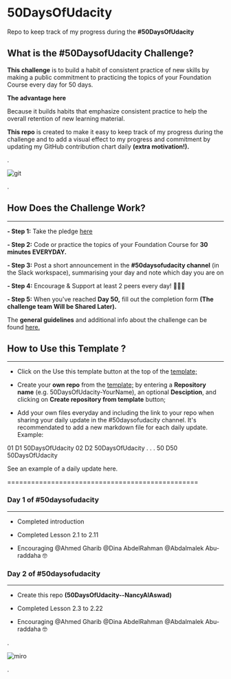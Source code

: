 

# 50DaysOfUdacity




Repo to keep track of my progress during the **#50DaysOfUdacity**





## What is the #50DaysofUdacity Challenge?


**This challenge** is to build a habit of consistent practice of new skills by making a public commitment to practicing the topics of your Foundation Course every day for 50 days.

**The advantage here**

Because it builds habits that emphasize consistent practice to help the overall retention of new learning material.


**This repo**  is created to make it easy to keep track of my progress during the challenge and to add a visual effect to my progress and commitment by updating my GitHub contribution chart daily **(extra motivation!).**

.


![git](https://user-images.githubusercontent.com/36210723/87428302-d2ed2f00-c5ea-11ea-9aa1-21b8c3cd7a7d.jpg)

.


## How Does the Challenge Work?

---------------------------------


**- Step 1:** Take the pledge [here](https://docs.google.com/forms/d/e/1FAIpQLSdbueD-0cAUE669KTB2fCj76bWIGaXMxcWdG8w04hO4STDfMQ/viewform)

**- Step 2:** Code or practice the topics of your Foundation Course for **30 minutes EVERYDAY.**

**- Step 3:** Post a short announcement in the **#50daysofudacity channel** (in the Slack workspace), summarising your day and note which day you are on

**- Step 4:** Encourage & Support at least 2 peers every day! 👏👏👏

**- Step 5:** When you've reached **Day 50,**  fill out the completion form **(The challenge team Will be Shared Later).**



The **general guidelines** and additional info about the challenge can be found [here.](https://sites.google.com/udacity.com/microsoftazurechallenge/community/50-days-of-udacity)



## How to Use this Template ?

-------------------------------


- Click on the Use this template button at the top of the [template;](https://github.com/nancyalaswad90/50DaysOfUdacity--NancyAlAswad/edit/master/README.md)




- Create your **own repo** from the [template;](https://github.com/nancyalaswad90/50DaysOfUdacity--NancyAlAswad/edit/master/README.md) by entering a **Repository name** (e.g. 50DaysOfUdacity-YourName), an optional **Desciption**, and clicking on **Create repository from template** button;




- Add your own files everyday and including the link to your repo when sharing your daily update in the #50daysofudacity channel. It's recommendated to add a new markdown file for each daily update. Example:

01 D1 50DaysOfUdacity
02 D2 50DaysOfUdacity
.
.
.
50 D50 50DaysOfUdacity


See an example of a daily update here.



================================================


### Day 1 of #50daysofudacity

-----------------------------

 - Completed introduction
 
 * Completed Lesson 2.1 to 2.11
 
 - Encouraging  @Ahmed Gharib @Dina AbdelRahman @Abdalmalek Abu-raddaha :nerd_face:
 
 
 
 
### Day 2 of #50daysofudacity

-----------------------------

 - Create this repo **(50DaysOfUdacity--NancyAlAswad)**
 
 * Completed Lesson 2.3 to 2.22
 
 - Encouraging  @Ahmed Gharib @Dina AbdelRahman @Abdalmalek Abu-raddaha :nerd_face:


.

![miro](https://user-images.githubusercontent.com/36210723/87430538-03829800-c5ee-11ea-9a8e-54a43b178498.jpg)


.





